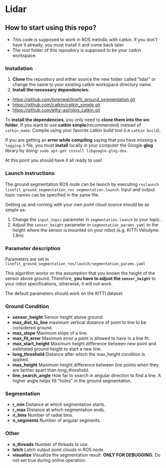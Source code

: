 # Lidar

## How to start using this repo?
* This code is supposed to work in ROS melodic with catkin. If you don't have it already, you must install it and come back later.
* The root folder of this repository is supposed to be your catkin workspace.

### Installation
1. __Clone__ the repository and either source the new folder called "lidar" or change the name to your existing catkin workspace directory name.
2. __Install the necessary dependencies__:
  * https://github.com/lorenwel/linefit_ground_segmentation.git
  * https://github.com/catkin/catkin_simple.git
  * https://github.com/ethz-asl/glog_catkin.git
  
 To __install the dependencies__, you only need to __clone them into the src folder__.
 If you want to use __catkin simple__(recommended) instead of ` catkin_make `.
 Compile using your favorite catkin build tool (i.e ` catkin build `).
 
 If you are getting an __error while compiling__ saying that you have missing a ` logging.h ` file, you must __install__ locally in your computer the Google __glog__ library by doing: ` sudo apt-get install libgoogle-glog-dev `.
 
At this point you should have it all ready to use!

### Launch instructions

The ground segmentation ROS node can be launch by executing `roslaunch linefit_ground_segmentation_ros segmentation.launch`.
Input and output topic names can be specified in the same file.

Getting up and running with your own point cloud source should be as simple as:

1. Change the `input_topic` parameter in `segmentation.launch` to your topic.
2. Adjust the `sensor_height` parameter in `segmentation_params.yaml` to the height where the sensor is mounted on your robot (e.g. KITTI Velodyne: 1.8m)

### Parameter description

Parameters are set in `linefit_ground_segmentation_ros/launch/segmentation_params.yaml`

This algorithm works on the assumption that you known the height of the sensor above ground. 
Therefore, **you have to adjust the `sensor_height`** to your robot specifications, otherwise, it will not work.

The default parameters should work on the KITTI dataset.

### Ground Condition
- **sensor_height**  Sensor height above ground.
- **max_dist_to_line**  maximum vertical distance of point to line to be considered ground.
- **max_slope**  Maximum slope of a line.
- **max_fit_error**  Maximum error a point is allowed to have in a line fit.
- **max_start_height**  Maximum height difference between new point and estimated ground height to start a new line.
- **long_threshold**  Distance after which the max_height condition is applied.
- **max_height**  Maximum height difference between line points when they are farther apart than *long_threshold*.
- **line_search_angle**  How far to search in angular direction to find a line. A higher angle helps fill "holes" in the ground segmentation.

### Segmentation

- **r_min**  Distance at which segmentation starts.
- **r_max**  Distance at which segmentation ends.
- **n_bins**  Number of radial bins.
- **n_segments**  Number of angular segments.

### Other

- **n_threads**  Number of threads to use.
- **latch**  Latch output point clouds in ROS node. 
- **visualize** Visualize the segmentation result. **ONLY FOR DEBUGGING.** Do not set true during online operation.
